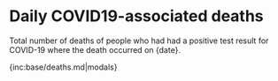 ﻿# Daily COVID19-associated deaths

Total number of deaths of people who had had a positive test result for COVID-19 where the death occurred on {date}.

{inc:base/deaths.md|modals}
